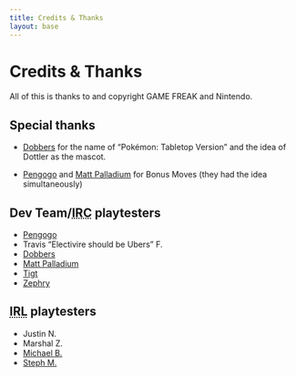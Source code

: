 ```yaml
---
title: Credits & Thanks
layout: base
---
```


# Credits & Thanks

All of this is thanks to and copyright GAME FREAK and Nintendo.

## Special thanks

- [Dobbers][dobbers] for the name of “Pokémon: Tabletop Version” and the idea of Dottler as the mascot.

- [Pengogo][pg] and [Matt Palladium][matt] for Bonus Moves (they had the idea simultaneously)

## Dev Team/<abbr title="Internet Relay Chat">IRC</abbr> playtesters

- [Pengogo][pg]
- Travis “Electivire should be Ubers” F.
- [Dobbers][dobbers]
- [Matt Palladium][matt]
- [Tigt](https://ti.gt/)
- [Zephry](https://twitter.com/defunctzone)

## <abbr title="In Real Life">IRL</abbr> playtesters

- Justin N.
- Marshal Z.
- [Michael B.](https://github.com/Yukiiro-Nite)
- [Steph M.](https://twitter.com/smmaci)

[dobbers]: https://twitter.com/aridobbers
[pg]: https://twitter.com/Pengogod
[matt]: https://www.youtube.com/watch?v=lgpHuGSy3Jk